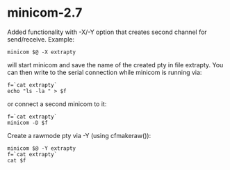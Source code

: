 # minicom-2.7

Added functionality with -X/-Y option that creates second channel for send/receive.
Example:

    minicom $@ -X extrapty

will start minicom and save the name of the created pty in file extrapty.
You can then write to the serial connection while minicom is running via:

    f=`cat extrapty`
    echo "ls -la " > $f

or connect a second minicom to it:

    f=`cat extrapty`
    minicom -D $f
    
Create a rawmode pty via -Y (using cfmakeraw()):

    minicom $@ -Y extrapty
    f=`cat extrapty`
    cat $f
    
